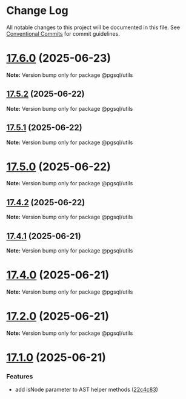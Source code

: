# Change Log

All notable changes to this project will be documented in this file.
See [Conventional Commits](https://conventionalcommits.org) for commit guidelines.

# [17.6.0](https://github.com/launchql/pgsql-parser/compare/@pgsql/utils@17.5.2...@pgsql/utils@17.6.0) (2025-06-23)

**Note:** Version bump only for package @pgsql/utils





## [17.5.2](https://github.com/launchql/pgsql-parser/compare/@pgsql/utils@17.5.1...@pgsql/utils@17.5.2) (2025-06-22)

**Note:** Version bump only for package @pgsql/utils





## [17.5.1](https://github.com/launchql/pgsql-parser/compare/@pgsql/utils@17.5.0...@pgsql/utils@17.5.1) (2025-06-22)

**Note:** Version bump only for package @pgsql/utils





# [17.5.0](https://github.com/launchql/pgsql-parser/compare/@pgsql/utils@17.4.2...@pgsql/utils@17.5.0) (2025-06-22)

**Note:** Version bump only for package @pgsql/utils





## [17.4.2](https://github.com/launchql/pgsql-parser/compare/@pgsql/utils@17.4.1...@pgsql/utils@17.4.2) (2025-06-22)

**Note:** Version bump only for package @pgsql/utils





## [17.4.1](https://github.com/launchql/pgsql-parser/compare/@pgsql/utils@17.4.0...@pgsql/utils@17.4.1) (2025-06-21)

**Note:** Version bump only for package @pgsql/utils





# [17.4.0](https://github.com/launchql/pgsql-parser/compare/@pgsql/utils@17.1.0...@pgsql/utils@17.4.0) (2025-06-21)

**Note:** Version bump only for package @pgsql/utils





# [17.2.0](https://github.com/launchql/pgsql-parser/compare/@pgsql/utils@17.1.0...@pgsql/utils@17.2.0) (2025-06-21)

**Note:** Version bump only for package @pgsql/utils





# [17.1.0](https://github.com/launchql/pgsql-parser/compare/@pgsql/utils@13.11.0...@pgsql/utils@17.1.0) (2025-06-21)


### Features

* add isNode parameter to AST helper methods ([22c4c83](https://github.com/launchql/pgsql-parser/commit/22c4c8313e7aff66a0e50c0ebcd50d827d1c5203))
